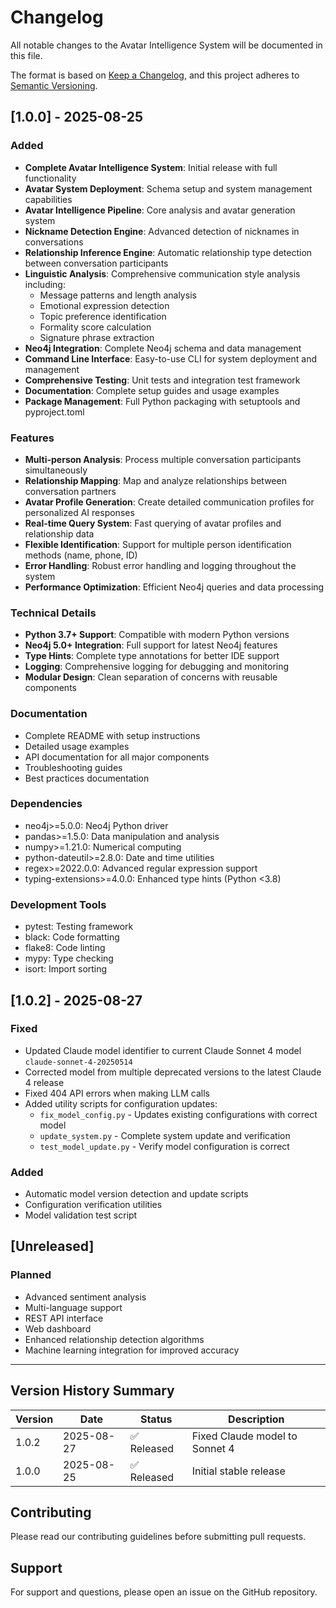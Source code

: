 # Changelog

All notable changes to the Avatar Intelligence System will be documented in this file.

The format is based on [Keep a Changelog](https://keepachangelog.com/en/1.0.0/),
and this project adheres to [Semantic Versioning](https://semver.org/spec/v2.0.0.html).

## [1.0.0] - 2025-08-25

### Added
- **Complete Avatar Intelligence System**: Initial release with full functionality
- **Avatar System Deployment**: Schema setup and system management capabilities
- **Avatar Intelligence Pipeline**: Core analysis and avatar generation system
- **Nickname Detection Engine**: Advanced detection of nicknames in conversations
- **Relationship Inference Engine**: Automatic relationship type detection between conversation participants
- **Linguistic Analysis**: Comprehensive communication style analysis including:
  - Message patterns and length analysis
  - Emotional expression detection
  - Topic preference identification
  - Formality score calculation
  - Signature phrase extraction
- **Neo4j Integration**: Complete Neo4j schema and data management
- **Command Line Interface**: Easy-to-use CLI for system deployment and management
- **Comprehensive Testing**: Unit tests and integration test framework
- **Documentation**: Complete setup guides and usage examples
- **Package Management**: Full Python packaging with setuptools and pyproject.toml

### Features
- **Multi-person Analysis**: Process multiple conversation participants simultaneously
- **Relationship Mapping**: Map and analyze relationships between conversation partners
- **Avatar Profile Generation**: Create detailed communication profiles for personalized AI responses
- **Real-time Query System**: Fast querying of avatar profiles and relationship data
- **Flexible Identification**: Support for multiple person identification methods (name, phone, ID)
- **Error Handling**: Robust error handling and logging throughout the system
- **Performance Optimization**: Efficient Neo4j queries and data processing

### Technical Details
- **Python 3.7+ Support**: Compatible with modern Python versions
- **Neo4j 5.0+ Integration**: Full support for latest Neo4j features
- **Type Hints**: Complete type annotations for better IDE support
- **Logging**: Comprehensive logging for debugging and monitoring
- **Modular Design**: Clean separation of concerns with reusable components

### Documentation
- Complete README with setup instructions
- Detailed usage examples
- API documentation for all major components
- Troubleshooting guides
- Best practices documentation

### Dependencies
- neo4j>=5.0.0: Neo4j Python driver
- pandas>=1.5.0: Data manipulation and analysis
- numpy>=1.21.0: Numerical computing
- python-dateutil>=2.8.0: Date and time utilities
- regex>=2022.0.0: Advanced regular expression support
- typing-extensions>=4.0.0: Enhanced type hints (Python <3.8)

### Development Tools
- pytest: Testing framework
- black: Code formatting
- flake8: Code linting
- mypy: Type checking
- isort: Import sorting

## [1.0.2] - 2025-08-27
### Fixed
- Updated Claude model identifier to current Claude Sonnet 4 model `claude-sonnet-4-20250514`
- Corrected model from multiple deprecated versions to the latest Claude 4 release
- Fixed 404 API errors when making LLM calls
- Added utility scripts for configuration updates:
  - `fix_model_config.py` - Updates existing configurations with correct model
  - `update_system.py` - Complete system update and verification
  - `test_model_update.py` - Verify model configuration is correct

### Added
- Automatic model version detection and update scripts
- Configuration verification utilities
- Model validation test script

## [Unreleased]
### Planned
- Advanced sentiment analysis
- Multi-language support
- REST API interface
- Web dashboard
- Enhanced relationship detection algorithms
- Machine learning integration for improved accuracy

---

## Version History Summary

| Version | Date       | Status | Description |
|---------|------------|--------|-------------|
| 1.0.2   | 2025-08-27 | ✅ Released | Fixed Claude model to Sonnet 4 |
| 1.0.0   | 2025-08-25 | ✅ Released | Initial stable release |

## Contributing

Please read our contributing guidelines before submitting pull requests.

## Support

For support and questions, please open an issue on the GitHub repository.

